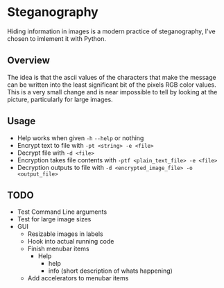 # Steganography

Hiding information in images is a modern practice of steganography, I've chosen to imlement it with Python.

## Overview
The idea is that the ascii values of the characters that make the message can be written into the least significant bit of the pixels RGB color values. This is a very small change and is near impossible to tell by looking at the picture, particularly for large images.

## Usage
* Help works when given `-h` `--help` or nothing
* Encrypt text to file with `-pt <string> -e <file>`
* Decrypt file with `-d <file>`
* Encryption takes file contents with `-ptf <plain_text_file> -e <file>`
* Decryption outputs to file with `-d <encrypted_image_file> -o <output_file>`

## TODO

* Test Command Line arguments
* Test for large image sizes
* GUI
  * Resizable images in labels
  * Hook into actual running code
  * Finish menubar items 
    * Help
      * help
      * info (short description of whats happening)
  * Add accelerators to menubar items